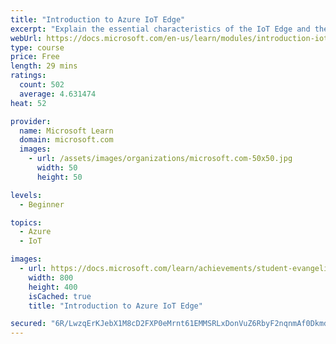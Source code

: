 ```yaml
---
title: "Introduction to Azure IoT Edge"
excerpt: "Explain the essential characteristics of the IoT Edge and the functionality of the IoT Edge components (modules, runtime, and cloud interface). Characterize the types of problems that you can solve with IoT Edge.  Describe how the elements of IoT Edge can be combined to solve the problem of deploying IoT applications in the cloud."
webUrl: https://docs.microsoft.com/en-us/learn/modules/introduction-iot-edge/
type: course
price: Free
length: 29 mins
ratings:
  count: 502
  average: 4.631474
heat: 52

provider:
  name: Microsoft Learn
  domain: microsoft.com
  images:
    - url: /assets/images/organizations/microsoft.com-50x50.jpg
      width: 50
      height: 50

levels:
  - Beginner

topics:
  - Azure
  - IoT

images:
  - url: https://docs.microsoft.com/learn/achievements/student-evangelism/introduction-to-iot-edge-social.png
    width: 800
    height: 400
    isCached: true
    title: "Introduction to Azure IoT Edge"

secured: "6R/LwzqErKJebX1M8cD2FXP0eMrnt61EMMSRLxDonVuZ6RbyF2nqnmAf0DkmdfnvVahzKnWlSHLV3M+B6TI0f7UTK7DvYXTjHZvlZvquEWeMdPRrm30/+kP2g+afoILiydlCo7IJS+XnOhBGUD0c9iPsEg+/FZCpcwiKUReUmowzNYqTjzqj6mTg+LkDymOdlZftU5SB5ZPzD1QbxYtiGVfPnZPIo4FCuOEUIkzvV5RzLqlnmUQ7SzhpYfK8iS5vp4KGVBrE8Qjr8DIKNOnLEYzoNEcRs1aw6wrrDxz1VJo2+1RGpKksa59uLneD3MyxoC3Hi2uK8MZS/42Z7ZSPoZ6TQ6PppCr2RZpzZ64aUtyk9l/mh7YDhqXeY/ZvqfrMoaoRmNN1N7K0f9nE6jzjuA==;m3oIVPnHvUdTU0FrSglCRw=="
---
```


